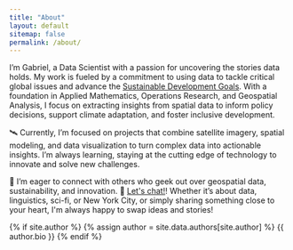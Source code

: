 ```yaml
---
title: "About"
layout: default
sitemap: false
permalink: /about/
---
```


I’m Gabriel, a Data Scientist with a passion for uncovering the stories data holds. My work is fueled by a commitment to using data to tackle critical global issues and advance the [Sustainable Development Goals](https://sdgs.un.org/goals). With a foundation in Applied Mathematics, Operations Research, and Geospatial Analysis, I focus on extracting insights from spatial data to inform policy decisions, support climate adaptation, and foster inclusive development.

🛰️ Currently, I’m focused on projects that combine satellite imagery, spatial modeling, and data visualization to turn complex data into actionable insights. I’m always learning, staying at the cutting edge of technology to innovate and solve new challenges.

🌟 I’m eager to connect with others who geek out over geospatial data, sustainability, and innovation. 💬 [Let's chat!](https://github.com/g4brielvs/g4brielvs/discussions)! Whether it’s about data, linguistics, sci-fi, or New York City, or simply sharing something close to your heart, I'm always happy to swap ideas and stories! 

{% if site.author %}
    {% assign author = site.data.authors[site.author] %}
    {{ author.bio }}
{% endif %}

<!-- Styles -->
<style>
#chartdiv {
  width: 100%;
  height: 500px;
}
</style>

<!-- Resources -->
<script src="https://www.amcharts.com/lib/3/ammap.js"></script>
<script src="https://www.amcharts.com/lib/3/maps/js/worldLow.js"></script>
<script src="https://www.amcharts.com/lib/3/maps/js/worldHigh.js"></script>

<!-- Chart code -->
<script type="text/javascript">
/**
 * Define SVG path for target icon
 */
var targetSVG = "M9,0C4.029,0,0,4.029,0,9s4.029,9,9,9s9-4.029,9-9S13.971,0,9,0z M9,15.93 c-3.83,0-6.93-3.1-6.93-6.93S5.17,2.07,9,2.07s6.93,3.1,6.93,6.93S12.83,15.93,9,15.93 M12.5,9c0,1.933-1.567,3.5-3.5,3.5S5.5,10.933,5.5,9S7.067,5.5,9,5.5 S12.5,7.067,12.5,9z";

/**
 * Create the map
 */
var map = AmCharts.makeChart( "chartdiv", {
  "type": "map",
  "projection": "eckert5",
  "imagesSettings": {
    "rollOverColor": "#089282",
    "rollOverScale": 2,
    "selectedScale": 3,
    "selectedColor": "#089282",
	"color": "#5599FF",
  },
  "areasSettings": {
	"autoZoom" : false,
	"color" : "#B4B4B7",
	"colorSolid" : "#88DDEE",
	"selectedColor" : "#993366",
	"outlineColor" : "#666666",
	"rollOverColor" : "#888888",
	"rollOverOutlineColor" : "#888888",
    "unlistedAreasColor": "#15A892",
    "outlineThickness": 0.2
  },
  "dataProvider": {
    "map": "worldHigh",
	"getAreasFromMap" : true,
	"areas" :
	[
		{
			"id": "US",
			"showAsSelected": true
		},
		{
			"id": "BR",
			"showAsSelected": true
		},
		{
			"id": "IL",
			"showAsSelected": true
		},
		{
			"id": "JO",
			"showAsSelected": true
		},
		{
			"id": "PS",
			"showAsSelected": true
		},
		{
			"id": "CZ",
			"showAsSelected": true
		},
		{
			"id": "NL",
			"showAsSelected": true
		},
		{
			"id": "HU",
			"showAsSelected": true
		},
		{
			"id": "DE",
			"showAsSelected": true
		},
		{
			"id": "PL",
			"showAsSelected": true
		},
		{
			"id": "AT",
			"showAsSelected": true
		},
		{
			"id": "SK",
			"showAsSelected": true
		},
		{
			"id": "FR",
			"showAsSelected": true
		},
		{
			"id": "CA",
			"showAsSelected": true
		}
	]
  },
});
</script>

<!-- HTML -->
<div id="chartdiv"></div>
